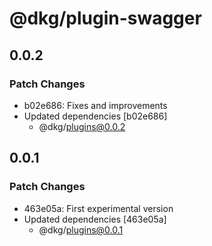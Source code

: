 # @dkg/plugin-swagger

## 0.0.2

### Patch Changes

- b02e686: Fixes and improvements
- Updated dependencies [b02e686]
  - @dkg/plugins@0.0.2

## 0.0.1

### Patch Changes

- 463e05a: First experimental version
- Updated dependencies [463e05a]
  - @dkg/plugins@0.0.1
